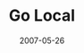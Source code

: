 ---
layout: message
category: message
series: "Go Home"
title: "Go Local"
date: 2007-05-26
audio-description: "Your home is bigger than you'd think. It's the roof over your head, the family that surrounds you, the city in which you live and the planet we all share. God has given us these communities and charged us with caring for and growing them. And it all start"
audio: "http://www.crossroads.net/audio/2007/2007_04_Go_Home/Go_Home_03_GO_Local_05-27-07_Tome.mp3"
audio-title: "Go Local"
audio-duration: "43:19"
---